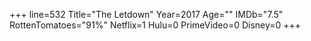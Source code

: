 +++
line=532
Title="The Letdown"
Year=2017
Age=""
IMDb="7.5"
RottenTomatoes="91%"
Netflix=1
Hulu=0
PrimeVideo=0
Disney=0
+++

